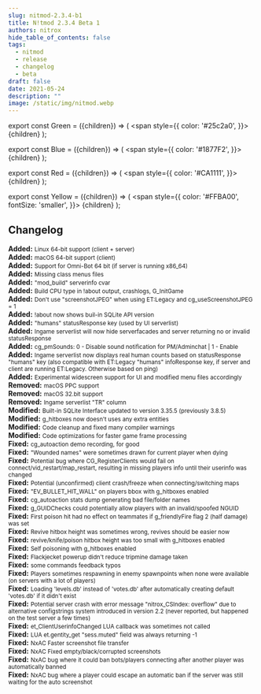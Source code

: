 ```yaml
---
slug: nitmod-2.3.4-b1
title: N!tmod 2.3.4 Beta 1
authors: nitrox
hide_table_of_contents: false
tags:
  - nitmod
  - release
  - changelog
  - beta
draft: false
date: 2021-05-24
description: ""
image: /static/img/nitmod.webp
---
```


export const Green = ({children}) => (
  <span
    style={{
      color: '#25c2a0',
    }}>
    {children}
  </span>
);

export const Blue = ({children}) => (
  <span
    style={{
      color: '#1877F2',
    }}>
    {children}
  </span>
);

export const Red = ({children}) => (
  <span
    style={{
      color: '#CA1111',
    }}>
    {children}
  </span>
);

export const Yellow = ({children}) => (
  <span
    style={{
      color: '#FFBA00',
      fontSize: 'smaller',
    }}>
    {children}
  </span>
);

## Changelog

**<Green>Added:</Green>** <small>Linux 64-bit support (client + server)</small>  
**<Green>Added:</Green>** <small>macOS 64-bit support (client)</small>  
**<Green>Added:</Green>** <small>Support for Omni-Bot 64 bit (if server is running x86_64)</small>  
**<Green>Added:</Green>** <small>Missing class menus files</small>  
**<Green>Added:</Green>** <small>"mod_build" serverinfo cvar</small>  
**<Green>Added:</Green>** <small>Build CPU type in !about output, crashlogs, G_InitGame</small>  
**<Green>Added:</Green>** <small>Don't use "screenshotJPEG" when using ET:Legacy and cg_useScreenshotJPEG = 1</small>  
**<Green>Added:</Green>** <small>!about now shows buil-in SQLite API version</small>  
**<Green>Added:</Green>** <small>"humans" statusResponse key (used by UI serverlist)</small>  
**<Green>Added:</Green>** <small>Ingame serverlist will now hide serverfacades and server returning no or invalid statusResponse</small>  
**<Green>Added:</Green>** <small>cg_pmSounds: 0 - Disable sound notification for PM/Adminchat | 1 - Enable</small>  
**<Green>Added:</Green>** <small>Ingame serverlist now displays real human counts based on statusResponse "humans" key (also compatible with ET:Legacy "humans" infoResponse key, if server and client are running ET:Legacy. Otherwise based on ping)</small>  
**<Green>Added:</Green>** <small>Experimental widescreen support for UI and modified menu files accordingly</small>  
**<Red>Removed:</Red>** <small>macOS PPC support</small>  
**<Red>Removed:</Red>** <small>macOS 32.bit support</small>  
**<Red>Removed:</Red>** <small>Ingame serverlist "TR" column</small>  
**<Yellow>Modified:</Yellow>** <small>Built-in SQLite Interface updated to version 3.35.5 (previously 3.8.5)</small>  
**<Yellow>Modified:</Yellow>** <small>g_hitboxes now doesn't uses any extra entities</small>  
**<Yellow>Modified:</Yellow>** <small>Code cleanup and fixed many compiler warnings</small>  
**<Yellow>Modified:</Yellow>** <small>Code optimizations for faster game frame processing</small>  
**<Blue>Fixed:</Blue>** <small>cg_autoaction demo recording, for good</small>  
**<Blue>Fixed:</Blue>** <small>"Wounded names" were sometimes drawn for current player when dying</small>  
**<Blue>Fixed:</Blue>** <small>Potential bug where CG_RegisterClients would fail on connect/vid_restart/map_restart, resulting in missing players info until their userinfo was changed</small>  
**<Blue>Fixed:</Blue>** <small>Potential (unconfirmed) client crash/freeze when connecting/switching maps</small>  
**<Blue>Fixed:</Blue>** <small>"EV_BULLET_HIT_WALL" on players bbox with g_hitboxes enabled</small>  
**<Blue>Fixed:</Blue>** <small>cg_autoaction stats dump generating bad file/folder names</small>  
**<Blue>Fixed:</Blue>** <small>g_GUIDChecks could potentially allow players with an invalid/spoofed NGUID</small>  
**<Blue>Fixed:</Blue>** <small>First poison hit had no effect on teammates if g_friendlyFire flag 2 (half damage) was set</small>  
**<Blue>Fixed:</Blue>** <small>Revive hitbox height was sometimes wrong, revives should be easier now</small>  
**<Blue>Fixed:</Blue>** <small>revive/knife/poison hitbox height was too small with g_hitboxes enabled</small>  
**<Blue>Fixed:</Blue>** <small>Self poisoning with g_hitboxes enabled</small>  
**<Blue>Fixed:</Blue>** <small>Flackjecket powerup didn't reduce tripmine damage taken</small>  
**<Blue>Fixed:</Blue>** <small>some commands feedback typos</small>  
**<Blue>Fixed:</Blue>** <small>Players sometimes respawning in enemy spawnpoints when none were available (on servers with a lot of players)</small>  
**<Blue>Fixed:</Blue>** <small>Loading 'levels.db' instead of 'votes.db' after automatically creating default 'votes.db' if it didn't exist</small>  
**<Blue>Fixed:</Blue>** <small>Potential server crash with error message "nitrox_CSIndex: overflow" due to alternative configstrings system introduced in version 2.2 (never reported, but happened on the test server a few times)</small>  
**<Blue>Fixed:</Blue>** <small>et_ClientUserinfoChanged LUA callback was sometimes not called</small>  
**<Blue>Fixed:</Blue>** <small>LUA et.gentity_get "sess.muted" field was always returning -1</small>  
**<Blue>Fixed:</Blue>** <small>NxAC Faster screenshot file transfer</small>  
**<Blue>Fixed:</Blue>** <small>NxAC Fixed empty/black/corrupted screenshots</small>  
**<Blue>Fixed:</Blue>** <small>NxAC bug where it could ban bots/players connecting after another player was automatically banned</small>  
**<Blue>Fixed:</Blue>** <small>NxAC bug where a player could escape an automatic ban if the server was still waiting for the auto screenshot</small>

<!-- truncate -->
